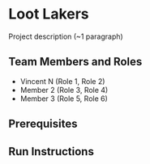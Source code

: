 # Loot Lakers

Project description (~1 paragraph)

## Team Members and Roles

* Vincent N (Role 1, Role 2)
* Member 2 (Role 3, Role 4)
* Member 3 (Role 5, Role 6)

## Prerequisites

## Run Instructions
